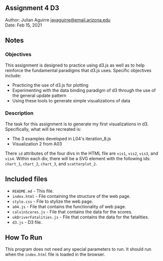 Assignment 4 D3
------------

Author: Julian Aguirre [jayaguirre@email.arizona.edu](mailto:jayaguirre@email.arizona.edu)  
Date: Feb 15, 2021


## Notes

### Objectives

This assignment is designed to practice using d3.js as well as to help reinforce the fundamental paradigms that d3.js uses. Specific objectives include:
- Practicing the use of d3.js for plotting
- Experimenting with the data binding paradigm of d3 through the use of the general update pattern
- Using these tools to generate simple visualizations of data

### Description
The task for this assignment is to generate my first visualizations in d3. Specifically, what will be recreated is:
- The 3 examples developed in L04's iteration_8.js
- Visualization 2 from A03

There `id` attributes of the four divs in the HTML file are `vis1`, `vis2`,  `vis3`, and `vis4`. Within each div, there will be a SVG element with the following ids: `chart_1`, `chart_2`, `chart_3`, and `scatterplot_2`.

## Included files

* `README.md` - This file.
* `index.html` - File containing the structure of the web page.
* `style.css` - File to stylize the web page.
* `a04.js` - File that contains the functionality of web page.
* `calvinScores.js` - File that contains the data for the scores.
* `ukDriverFatalities.js` - File that contains the data for the fatalities.
* `d3.js` - D3 file.


## How To Run
This program does not need any special parameters to run. It should run when the
`index.html` file is loaded in the browser.